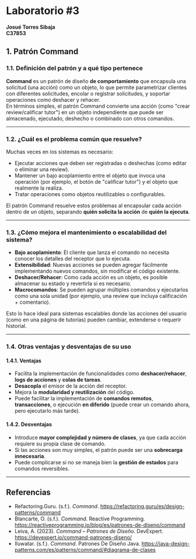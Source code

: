 # Laboratorio #3  
**Josué Torres Sibaja**  
**C37853**

## 1. Patrón Command

### 1.1. Definición del patrón y a qué tipo pertenece  
**Command** es un patrón de diseño **de comportamiento** que encapsula una solicitud (una acción) como un objeto, lo que permite parametrizar clientes con diferentes solicitudes, encolar o registrar solicitudes, y soportar operaciones como deshacer y rehacer.  
En términos simples, el patrón Command convierte una acción (como "crear review/calificar tutor") en un objeto independiente que puede ser almacenado, ejecutado, deshecho o combinado con otros comandos.

---

### 1.2. ¿Cuál es el problema común que resuelve?

Muchas veces en los sistemas es necesario:

- Ejecutar acciones que deben ser registradas o deshechas (como editar o eliminar una review).
- Mantener un bajo acoplamiento entre el objeto que invoca una operación (por ejemplo, el botón de "calificar tutor") y el objeto que realmente la realiza.
- Tratar operaciones como objetos reutilizables o configurables.

El patrón Command resuelve estos problemas al encapsular cada acción dentro de un objeto, separando **quién solicita la acción** de **quién la ejecuta**.

---

### 1.3. ¿Cómo mejora el mantenimiento o escalabilidad del sistema?

- **Bajo acoplamiento**: El cliente que lanza el comando no necesita conocer los detalles del receptor que lo ejecuta.
- **Extensibilidad**: Nuevas acciones se pueden agregar fácilmente implementando nuevos comandos, sin modificar el código existente.
- **Deshacer/Rehacer**: Como cada acción es un objeto, es posible almacenar su estado y revertirla si es necesario.
- **Macrocomandos**: Se pueden agrupar múltiples comandos y ejecutarlos como una sola unidad (por ejemplo, una review que incluya calificación + comentario).

Esto lo hace ideal para sistemas escalables donde las acciones del usuario (como en una página de tutorías) pueden cambiar, extenderse o requerir historial.

---

### 1.4. Otras ventajas y desventajas de su uso

#### 1.4.1. Ventajas

- Facilita la implementación de funcionalidades como **deshacer/rehacer**, **logs de acciones** y **colas de tareas**.
- **Desacopla** el emisor de la acción del receptor.
- Mejora la **modularidad y reutilización** del código.
- Puede facilitar la implementación de **comandos remotos**, **transacciones**, o ejecución **en diferido** (puede crear un comando ahora, pero ejecutarlo más tarde).

#### 1.4.2. Desventajas

- Introduce **mayor complejidad y número de clases**, ya que cada acción requiere su propia clase de comando.
- Si las acciones son muy simples, el patrón puede ser una **sobrecarga innecesaria**.
- Puede complicarse si no se maneja bien la **gestión de estados** para comandos reversibles.

---

## Referencias

- Refactoring.Guru. (s.f.). *Command*. https://refactoring.guru/es/design-patterns/command
- Blancarte, O. (s.f.). *Command*. Reactive Programming. https://reactiveprogramming.io/blog/es/patrones-de-diseno/command
- Leiva, A. (2023). *Command – Patrones de Diseño*. DevExpert. https://devexpert.io/command-patrones-diseno/
- Iluwatar. (s.f.). *Command*. Patrones De Diseño Java. https://java-design-patterns.com/es/patterns/command/#diagrama-de-clases